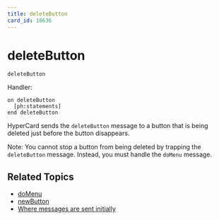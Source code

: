 ```yaml
---
title: deleteButton
card_id: 18636
---
```


# deleteButton

```
deleteButton
```

Handler:

```
on deleteButton
  [ph:statements]
end deleteButton
```

HyperCard sends the `deleteButton` message to a button that is being deleted just before the button disappears.

Note:  You cannot stop a button from being deleted by trapping the `deleteButton` message. Instead, you must handle the `doMenu` message.

## Related Topics

* [doMenu](/HyperTalkReference/commands/doMenu)
* [newButton](/HyperTalkReference/systemmessages/newButton)
* [Where messages are sent initially](/HyperTalkReference/systemmessages/Where-messages-are-sent-initially)
